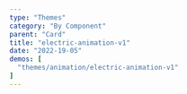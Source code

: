 ```yaml
---
type: "Themes"
category: "By Component"
parent: "Card"
title: "electric-animation-v1"
date: "2022-19-05"
demos: [
  "themes/animation/electric-animation-v1"
]
---
```

